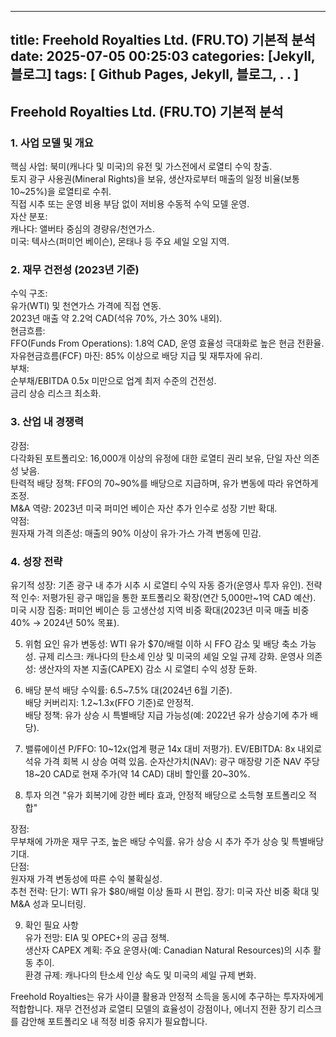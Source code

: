 
---
title: Freehold Royalties Ltd. (FRU.TO) 기본적 분석
date: 2025-07-05 00:25:03
categories: [Jekyll, 블로그]
tags:
  [
    Github Pages,
    Jekyll,
    블로그,
    .
    .
  ]
---


## Freehold Royalties Ltd. (FRU.TO) 기본적 분석

### 1. 사업 모델 및 개요
핵심 사업: 북미(캐나다 및 미국)의 유전 및 가스전에서 로열티 수익 창출.  
토지 광구 사용권(Mineral Rights)을 보유, 생산자로부터 매출의 일정 비율(보통 10~25%)을 로열티로 수취.  
직접 시추 또는 운영 비용 부담 없이 저비용 수동적 수익 모델 운영.  
자산 분포:  
캐나다: 앨버타 중심의 경량유/천연가스.  
미국: 텍사스(퍼미언 베이슨), 몬태나 등 주요 셰일 오일 지역.  


### 2. 재무 건전성 (2023년 기준)  
수익 구조:  
유가(WTI) 및 천연가스 가격에 직접 연동.  
2023년 매출 약 2.2억 CAD(석유 70%, 가스 30% 내외).  
현금흐름:  
FFO(Funds From Operations): 1.8억 CAD, 운영 효율성 극대화로 높은 현금 전환율.  
자유현금흐름(FCF) 마진: 85% 이상으로 배당 지급 및 재투자에 유리.  
부채:  
순부채/EBITDA 0.5x 미만으로 업계 최저 수준의 건전성.  
금리 상승 리스크 최소화.  


### 3. 산업 내 경쟁력  
강점:  
다각화된 포트폴리오: 16,000개 이상의 유정에 대한 로열티 권리 보유, 단일 자산 의존성 낮음.  
탄력적 배당 정책: FFO의 70~90%를 배당으로 지급하며, 유가 변동에 따라 유연하게 조정.  
M&A 역량: 2023년 미국 퍼미언 베이슨 자산 추가 인수로 성장 기반 확대.  
약점:  
원자재 가격 의존성: 매출의 90% 이상이 유가·가스 가격 변동에 민감.  


### 4. 성장 전략
유기적 성장:
기존 광구 내 추가 시추 시 로열티 수익 자동 증가(운영사 투자 유인).
전략적 인수:
저평가된 광구 매입을 통한 포트폴리오 확장(연간 5,000만~1억 CAD 예산).
미국 시장 집중:
퍼미언 베이슨 등 고생산성 지역 비중 확대(2023년 미국 매출 비중 40% → 2024년 50% 목표).


5. 위험 요인
유가 변동성: WTI 유가 $70/배럴 이하 시 FFO 감소 및 배당 축소 가능성.
규제 리스크: 캐나다의 탄소세 인상 및 미국의 셰일 오일 규제 강화.
운영사 의존성: 생산자의 자본 지출(CAPEX) 감소 시 로열티 수익 성장 둔화.


6. 배당 분석
배당 수익률: 6.5~7.5% 대(2024년 6월 기준).  
배당 커버리지: 1.2~1.3x(FFO 기준)로 안정적.  
배당 정책: 유가 상승 시 특별배당 지급 가능성(예: 2022년 유가 상승기에 추가 배당).  


7. 밸류에이션
P/FFO: 10~12x(업계 평균 14x 대비 저평가).
EV/EBITDA: 8x 내외로 석유 가격 회복 시 상승 여력 있음.
순자산가치(NAV): 광구 매장량 기준 NAV 주당 18~20 CAD로 현재 주가(약 14 CAD) 대비 할인률 20~30%.


8. 투자 의견
"유가 회복기에 강한 베타 효과, 안정적 배당으로 소득형 포트폴리오 적합"

장점:  
무부채에 가까운 재무 구조, 높은 배당 수익률.
유가 상승 시 추가 주가 상승 및 특별배당 기대.  
단점:  
원자재 가격 변동성에 따른 수익 불확실성.  
추천 전략:
단기: WTI 유가 $80/배럴 이상 돌파 시 편입.
장기: 미국 자산 비중 확대 및 M&A 성과 모니터링.


9. 확인 필요 사항  
유가 전망: EIA 및 OPEC+의 공급 정책.  
생산자 CAPEX 계획: 주요 운영사(예: Canadian Natural Resources)의 시추 활동 추이.  
환경 규제: 캐나다의 탄소세 인상 속도 및 미국의 셰일 규제 변화.  

Freehold Royalties는 유가 사이클 활용과 안정적 소득을 동시에 추구하는 투자자에게 적합합니다. 재무 건전성과 로열티 모델의 효율성이 강점이나, 에너지 전환 장기 리스크를 감안해 포트폴리오 내 적정 비중 유지가 필요합니다.

